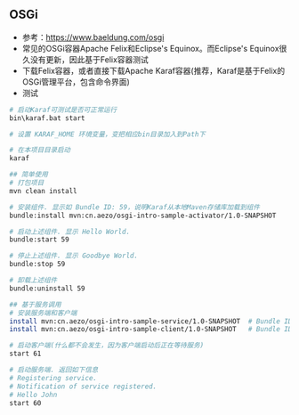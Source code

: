 ## OSGi

- 参考：https://www.baeldung.com/osgi
- 常见的OSGi容器Apache Felix和Eclipse's Equinox。而Eclipse's Equinox很久没有更新，因此基于Felix容器测试
- 下载Felix容器，或者直接下载Apache Karaf容器(推荐，Karaf是基于Felix的OSGi管理平台，包含命令界面)
- 测试

```bash
# 启动Karaf可测试是否可正常运行
bin\karaf.bat start

# 设置 KARAF_HOME 环境变量，变把相应bin目录加入到Path下

# 在本项目目录启动
karaf

## 简单使用
# 打包项目
mvn clean install

# 安装组件. 显示如 Bundle ID: 59，说明Karaf从本地Maven存储库加载到组件
bundle:install mvn:cn.aezo/osgi-intro-sample-activator/1.0-SNAPSHOT

# 启动上述组件. 显示 Hello World.
bundle:start 59

# 停止上述组件. 显示 Goodbye World.
bundle:stop 59

# 卸载上述组件
bundle:uninstall 59

## 基于服务调用
# 安装服务端和客户端
install mvn:cn.aezo/osgi-intro-sample-service/1.0-SNAPSHOT  # Bundle ID: 60
install mvn:cn.aezo/osgi-intro-sample-client/1.0-SNAPSHOT   # Bundle ID: 61

# 启动客户端(什么都不会发生，因为客户端启动后正在等待服务)
start 61

# 启动服务端. 返回如下信息
# Registering service.
# Notification of service registered.
# Hello John
start 60
```



